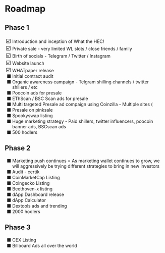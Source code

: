 <style>
li.checked::marker {
  content: "☑️ ";
  font-size: 18.5px;
}

li.unchecked::marker {
  content: "⬛ ";
}
</style>

<h1>Roadmap</h1>

<h2>Phase 1</h2> 
<ul><li class="checked">Introduction and inception of What the HEC!</li>
<li class="checked">Private sale - very limited WL slots / close friends / family</li>
<li class="checked">Birth of socials - Telegram / Twitter / Instagram</li>
<li class="checked">Website launch</li>
<li class="checked">WHATpaper release</li>
<li class="unchecked">Initial contract audit </li>
<li class="unchecked">Organic awareness campaign - Telgram shilling channels / twitter shillers / etc</li>
<li class="unchecked">Poocoin ads for presale </li>
<li class="unchecked">EThScan / BSC Scan ads for presale</li>
<li class="unchecked">Multi targeted Presale ad compaign using Coinzilla - Multiple sites ( </li>
<li class="unchecked">Presale on pinksale</li>
<li class="unchecked">Spookyswap listing </li>
<li class="unchecked">Huge marketing strategy - Paid shillers, twitter influencers, poocoin banner ads, BSCscan ads </li>
<li class="unchecked">500 hodlers</li></ul>

<h2>Phase 2</h2>
<ul><li class="unchecked">Marketing push continues = As marketing wallet continues to grow, we will aggressively be trying different strategies to bring in new investors</li>
<li class="unchecked">Audit - certik </li>
<li class="unchecked">CoinMarketCap Listing</li>
<li class="unchecked">Coingecko Listing</li>
<li class="unchecked">Beethoven-x listing</li>
<li class="unchecked">dApp Dashboard release</li>
<li class="unchecked">dApp Calculator </li>
<li class="unchecked">Dextools ads and trending </li>
<li class="unchecked">2000 hodlers</li></ul>

<h2>Phase 3</h2>
<ul><li class="unchecked">CEX Listing</li>
<li class="unchecked">Billboard Ads all over the world</li></ul>